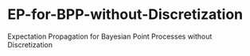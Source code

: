 # EP-for-BPP-without-Discretization
Expectation Propagation for Bayesian Point Processes without Discretization
